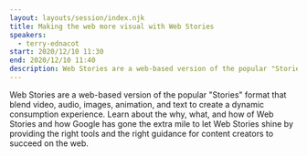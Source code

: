 ```yaml
---
layout: layouts/session/index.njk
title: Making the web more visual with Web Stories
speakers:
  - terry-ednacot
start: 2020/12/10 11:30
end: 2020/12/10 11:40
description: Web Stories are a web-based version of the popular "Stories" format that blend video, audio, images, animation, and text to create a dynamic consumption experience.
---
```


Web Stories are a web-based version of the popular "Stories" format that blend video, audio, images, animation, and text to create a dynamic consumption experience. Learn about the why, what, and how of Web Stories and how Google has gone the extra mile to let Web Stories shine by providing the right tools and the right guidance for content creators to succeed on the web.
